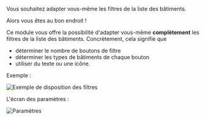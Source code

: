 Vous souhaitez adapter vous-même les filtres de la liste des bâtiments.

Alors vous êtes au bon endroit !

Ce module vous offre la possibilité d'adapter vous-même **complètement** les filtres de la liste des bâtiments. Concrètement, cela signifie que
* déterminer le nombre de boutons de filtre
* déterminer les types de bâtiments de chaque bouton
* utiliser du texte ou une icône.

Exemple :

![Exemple de disposition des filtres](./example.png)

L'écran des paramètres :

![Paramètres](./settings.png)